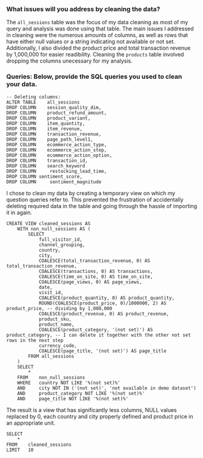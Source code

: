 ### What issues will you address by cleaning the data?

The `all_sessions` table was the focus of my data cleaning as most of my query and analysis was done using that table. The main issues I addressed in cleaning were the numerous amounts of columns, as well as rows that have either null values or a string indicating not available or not set. Additionally, I also divided the product price and total transaction revenue by 1,000,000 for easier readibility. Cleaning the `products` table involved dropping the columns unecessary for my analysis. 

### Queries: Below, provide the SQL queries you used to clean your data.
```
-- Deleting columns:
ALTER TABLE    all_sessions 
DROP COLUMN    session_quality_dim, 
DROP COLUMN    product_refund_amount,
DROP COLUMN    product_variant,
DROP COLUMN    item_quantity,
DROP COLUMN    item_revenue,
DROP COLUMN    transaction_revenue,
DROP COLUMN    page_path_level1,
DROP COLUMN    ecommerce_action_type,
DROP COLUMN    ecommerce_action_step,
DROP COLUMN    ecommerce_action_option,
DROP COLUMN    transaction_id,
DROP COLUMN    search_keyword
DROP COLUMN 	restocking_lead_time, 
DROP COLUMN	sentiment_score, 
DROP COLUMN 	sentiment_magnitude
```
I chose to clean my data by creating a temporary view on which my question queries refer to. This prevented the frustration of accidentally deleting required data in the table and going through the hassle of importing it in again.
```
CREATE VIEW cleaned_sessions AS 
	WITH non_null_sessions AS (
		SELECT 
			full_visitor_id,
			channel_grouping, 
			country,
			city,
			COALESCE(total_transaction_revenue, 0) AS total_transaction_revenue,
			COALESCE(transactions, 0) AS transactions,
			COALESCE(time_on_site, 0) AS time_on_site,
			COALESCE(page_views, 0) AS page_views,
			date,
			visit_id,
			COALESCE(product_quantity, 0) AS product_quantity,
			ROUND(COALESCE(product_price, 0)/1000000, 2) AS product_price, -- dividing by 1,000,000 
			COALESCE(product_revenue, 0) AS product_revenue,
			product_sku,
			product_name, 
			COALESCE(product_category, '(not set)') AS product_category, -- I can delete it together with the other not set rows in the next step
			currency_code,
			COALESCE(page_title, '(not set)') AS page_title
		FROM all_sessions
	)
	SELECT 
		*
	FROM	non_null_sessions
	WHERE	country NOT LIKE '%(not set)%'
	AND 	city NOT IN ('(not set)', 'not available in demo dataset')
	AND 	product_category NOT LIKE '%(not set)%'
	AND		page_title NOT LIKE '%(not set)%'	
```
The result is a view that has significantly less columns, NULL values replaced by 0, each country and city properly defined and product price in an appropriate unit. 
```
SELECT 
	* 
FROM 	cleaned_sessions
LIMIT 	10
```
